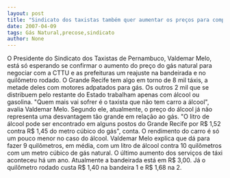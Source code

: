 ```yaml
---
layout: post
title: "Sindicato dos taxistas também quer aumentar os preços para compensar a subida do gás natural"
date: 2007-04-09
tags: Gás Natural,precose,sindicato
author: None
---
```

O Presidente do Sindicato dos Taxistas de Pernambuco, Valdemar Melo, está só esperando se confirmar o aumento do preço do gás natural para negociar com a CTTU e as prefeituras um reajuste na bandeirada e no quilômetro rodado.
O Grande Recife tem algo em torno de 8 mil táxis, a metade deles com motores adpatados para gás. 
Os outros 2 mil que se distribuem pelo restante do Estado trabalham apenas com álcool ou gasolina. 
\"Quem mais vai sofrer é o taxista que não tem carro a álcool\", avalia Valdemar Melo. 
Segundo ele, atualmente, o preço do álcool já não representa uma desvantagem tão grande em relação ao gás.
\"O litro de álcool pode ser encontrado em alguns postos do Grande Recife por R$ 1,52 contra R$ 1,45 do metro cúbico do gás\", conta. 
O rendimento do carro é só um pouco menor no caso do álcool. Valdemar Melo explica que dá para fazer 9 quilômetros, em média, com um litro de álcool contra 10 quilômetros com um metro cúbico de gás natural.
O último aumento dos serviços de táxi aconteceu há um ano. Atualmente a bandeirada está em R$ 3,00. Já o quilômetro rodado custa R$ 1,40 na bandeira 1 e R$ 1,68 na 2. 